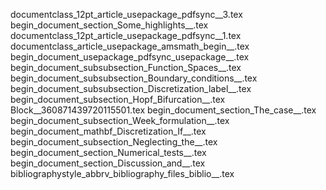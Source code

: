 documentclass_12pt_article_usepackage_pdfsync__3.tex
begin_document_section_Some_highlights__.tex
documentclass_12pt_article_usepackage_pdfsync__1.tex
documentclass_article_usepackage_amsmath_begin__.tex
begin_document_usepackage_pdfsync_usepackage__.tex
begin_document_subsubsection_Function_Spaces__.tex
begin_document_subsubsection_Boundary_conditions__.tex
begin_document_subsubsection_Discretization_label__.tex
begin_document_subsection_Hopf_Bifurcation__.tex
Block__360871439720115501.tex
begin_document_section_The_case__.tex
begin_document_subsection_Week_formulation__.tex
begin_document_mathbf_Discretization_If__.tex
begin_document_subsection_Neglecting_the__.tex
begin_document_section_Numerical_tests__.tex
begin_document_section_Discussion_and__.tex
bibliographystyle_abbrv_bibliography_files_biblio__.tex
